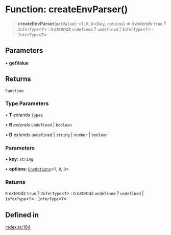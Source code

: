 # Function: createEnvParser()

> **createEnvParser**(`getValue`): \<`T`, `R`, `D`\>(`key`, `options`) => `R` *extends* `true` ? `InferType`\<`T`\> : `D` *extends* `undefined` ? `undefined` \| `InferType`\<`T`\> : `InferType`\<`T`\>

## Parameters

• **getValue**

## Returns

`Function`

### Type Parameters

• **T** *extends* `Types`

• **R** *extends* `undefined` \| `boolean`

• **D** *extends* `undefined` \| `string` \| `number` \| `boolean`

### Parameters

• **key**: `string`

• **options**: [`EnvOptions`](../interfaces/EnvOptions.md)\<`T`, `R`, `D`\>

### Returns

`R` *extends* `true` ? `InferType`\<`T`\> : `D` *extends* `undefined` ? `undefined` \| `InferType`\<`T`\> : `InferType`\<`T`\>

## Defined in

[index.ts:104](https://github.com/andreisergiu98/baeta/blob/4c16a2c8fa14b6d48e42b6a2c2893542bd64b987/packages/env/index.ts#L104)
